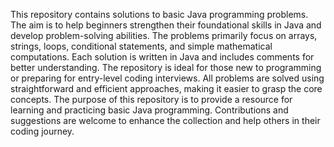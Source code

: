 This repository contains solutions to basic Java programming problems. The aim is to help beginners strengthen their foundational skills in Java and develop problem-solving abilities. The problems primarily focus on arrays, strings, loops, conditional statements, and simple mathematical computations. Each solution is written in Java and includes comments for better understanding.
The repository is ideal for those new to programming or preparing for entry-level coding interviews. All problems are solved using straightforward and efficient approaches, making it easier to grasp the core concepts.
The purpose of this repository is to provide a resource for learning and practicing basic Java programming. Contributions and suggestions are welcome to enhance the collection and help others in their coding journey.
